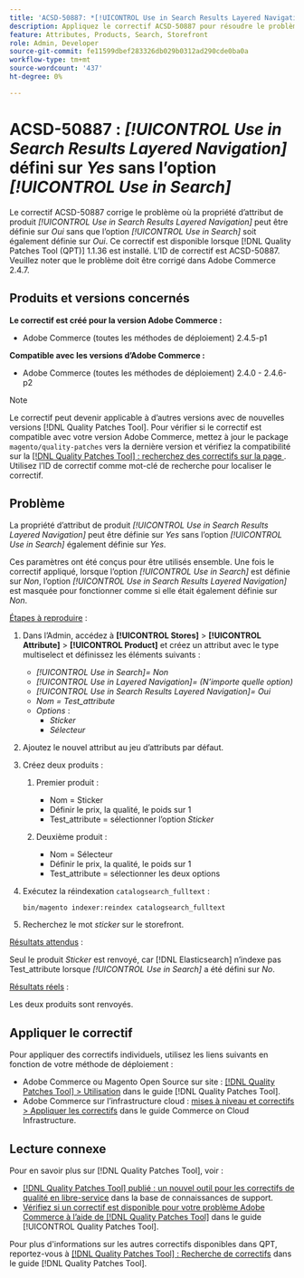 ```yaml
---
title: 'ACSD-50887: *[!UICONTROL Use in Search Results Layered Navigation]* défini sur Oui sans l’option *[!UICONTROL Use in Search]*'
description: Appliquez le correctif ACSD-50887 pour résoudre le problème Adobe Commerce en raison duquel la propriété d’attribut de produit *[!UICONTROL Use in Search Results Layered Navigation]* peut être définie sur *Oui* sans que l’option *[!UICONTROL Use in Search]* soit également définie sur *Oui*.
feature: Attributes, Products, Search, Storefront
role: Admin, Developer
source-git-commit: fe11599dbef283326db029b0312ad290cde0ba0a
workflow-type: tm+mt
source-wordcount: '437'
ht-degree: 0%

---
```


# ACSD-50887 : *[!UICONTROL Use in Search Results Layered Navigation]* défini sur *Yes* sans l’option *[!UICONTROL Use in Search]*

Le correctif ACSD-50887 corrige le problème où la propriété d’attribut de produit *[!UICONTROL Use in Search Results Layered Navigation]* peut être définie sur *Oui* sans que l’option *[!UICONTROL Use in Search]* soit également définie sur *Oui*. Ce correctif est disponible lorsque [!DNL Quality Patches Tool (QPT)] 1.1.36 est installé. L’ID de correctif est ACSD-50887. Veuillez noter que le problème doit être corrigé dans Adobe Commerce 2.4.7.

## Produits et versions concernés

**Le correctif est créé pour la version Adobe Commerce :**

* Adobe Commerce (toutes les méthodes de déploiement) 2.4.5-p1

**Compatible avec les versions d’Adobe Commerce :**

* Adobe Commerce (toutes les méthodes de déploiement) 2.4.0 - 2.4.6-p2

>[!NOTE]
>
>Le correctif peut devenir applicable à d’autres versions avec de nouvelles versions [!DNL Quality Patches Tool]. Pour vérifier si le correctif est compatible avec votre version Adobe Commerce, mettez à jour le package `magento/quality-patches` vers la dernière version et vérifiez la compatibilité sur la [[!DNL Quality Patches Tool] : recherchez des correctifs sur la page ](https://experienceleague.adobe.com/tools/commerce-quality-patches/index.html). Utilisez l’ID de correctif comme mot-clé de recherche pour localiser le correctif.

## Problème

La propriété d’attribut de produit *[!UICONTROL Use in Search Results Layered Navigation]* peut être définie sur *Yes* sans l’option *[!UICONTROL Use in Search]* également définie sur *Yes*.

Ces paramètres ont été conçus pour être utilisés ensemble. Une fois le correctif appliqué, lorsque l’option *[!UICONTROL Use in Search]* est définie sur *Non*, l’option *[!UICONTROL Use in Search Results Layered Navigation]* est masquée pour fonctionner comme si elle était également définie sur *Non*.

<u>Étapes à reproduire</u> :

1. Dans l’Admin, accédez à **[!UICONTROL Stores]** > **[!UICONTROL Attribute]** > **[!UICONTROL Product]** et créez un attribut avec le type multiselect et définissez les éléments suivants :

   * *[!UICONTROL Use in Search]= Non*
   * *[!UICONTROL Use in Layered Navigation]= (N’importe quelle option)*
   * *[!UICONTROL Use in Search Results Layered Navigation]= Oui*
   * *Nom = Test_attribute*
   * *Options* :
      * *Sticker*
      * *Sélecteur*

1. Ajoutez le nouvel attribut au jeu d’attributs par défaut.
1. Créez deux produits :

   1. Premier produit :
      * Nom = Sticker
      * Définir le prix, la qualité, le poids sur 1
      * Test_attribute = sélectionner l’option *Sticker*

   1. Deuxième produit :
      * Nom = Sélecteur
      * Définir le prix, la qualité, le poids sur 1
      * Test_attribute = sélectionner les deux options

1. Exécutez la réindexation `catalogsearch_fulltext` :

   `bin/magento indexer:reindex catalogsearch_fulltext`

1. Recherchez le mot *sticker* sur le storefront.

<u>Résultats attendus</u> :

Seul le produit *Sticker* est renvoyé, car [!DNL Elasticsearch] n’indexe pas Test_attribute lorsque *[!UICONTROL Use in Search]* a été défini sur *No*.

<u>Résultats réels</u> :

Les deux produits sont renvoyés.

## Appliquer le correctif

Pour appliquer des correctifs individuels, utilisez les liens suivants en fonction de votre méthode de déploiement :

* Adobe Commerce ou Magento Open Source sur site : [[!DNL Quality Patches Tool] > Utilisation](/help/tools/quality-patches-tool/usage.md) dans le guide [!DNL Quality Patches Tool].
* Adobe Commerce sur l’infrastructure cloud : [mises à niveau et correctifs > Appliquer les correctifs](https://experienceleague.adobe.com/docs/commerce-cloud-service/user-guide/develop/upgrade/apply-patches.html) dans le guide Commerce on Cloud Infrastructure.

## Lecture connexe

Pour en savoir plus sur [!DNL Quality Patches Tool], voir :

* [[!DNL Quality Patches Tool] publié : un nouvel outil pour les correctifs de qualité en libre-service](https://experienceleague.adobe.com/en/docs/commerce-knowledge-base/kb/announcements/commerce-announcements/magento-quality-patches-released-new-tool-to-self-serve-quality-patches) dans la base de connaissances de support.
* [Vérifiez si un correctif est disponible pour votre problème Adobe Commerce à l’aide de  [!DNL Quality Patches Tool]](/help/tools/quality-patches-tool/patches-available-in-qpt/check-patch-for-magento-issue-with-magento-quality-patches.md) dans le guide [!UICONTROL Quality Patches Tool].


Pour plus d&#39;informations sur les autres correctifs disponibles dans QPT, reportez-vous à [[!DNL Quality Patches Tool] : Recherche de correctifs](https://experienceleague.adobe.com/tools/commerce-quality-patches/index.html) dans le guide [!DNL Quality Patches Tool].
